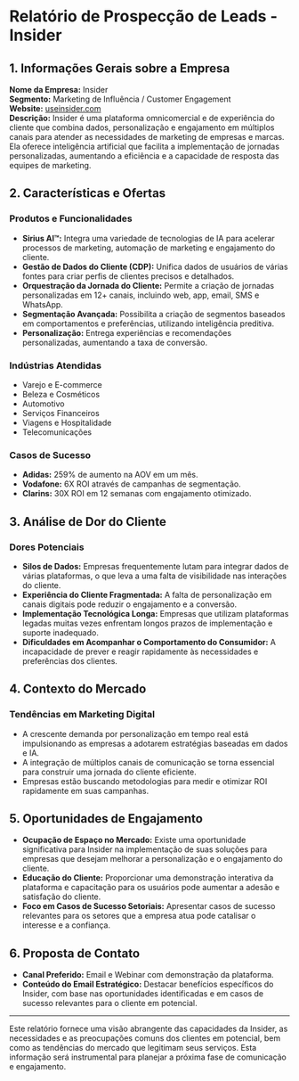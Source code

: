 # Relatório de Prospecção de Leads - Insider 

## 1. Informações Gerais sobre a Empresa
**Nome da Empresa:** Insider  
**Segmento:** Marketing de Influência / Customer Engagement  
**Website:** [useinsider.com](https://useinsider.com)  
**Descrição:** Insider é uma plataforma omnicomercial e de experiência do cliente que combina dados, personalização e engajamento em múltiplos canais para atender as necessidades de marketing de empresas e marcas. Ela oferece inteligência artificial que facilita a implementação de jornadas personalizadas, aumentando a eficiência e a capacidade de resposta das equipes de marketing.

## 2. Características e Ofertas
### Produtos e Funcionalidades
- **Sirius AI™:** Integra uma variedade de tecnologias de IA para acelerar processos de marketing, automação de marketing e engajamento do cliente.
- **Gestão de Dados do Cliente (CDP):** Unifica dados de usuários de várias fontes para criar perfis de clientes precisos e detalhados.
- **Orquestração da Jornada do Cliente:** Permite a criação de jornadas personalizadas em 12+ canais, incluindo web, app, email, SMS e WhatsApp.
- **Segmentação Avançada:** Possibilita a criação de segmentos baseados em comportamentos e preferências, utilizando inteligência preditiva.
- **Personalização:** Entrega experiências e recomendações personalizadas, aumentando a taxa de conversão.
  
### Indústrias Atendidas
- Varejo e E-commerce
- Beleza e Cosméticos
- Automotivo
- Serviços Financeiros
- Viagens e Hospitalidade
- Telecomunicações

### Casos de Sucesso
- **Adidas:** 259% de aumento na AOV em um mês.
- **Vodafone:** 6X ROI através de campanhas de segmentação.
- **Clarins:** 30X ROI em 12 semanas com engajamento otimizado.

## 3. Análise de Dor do Cliente
### Dores Potenciais
- **Silos de Dados:** Empresas frequentemente lutam para integrar dados de várias plataformas, o que leva a uma falta de visibilidade nas interações do cliente.
- **Experiência do Cliente Fragmentada:** A falta de personalização em canais digitais pode reduzir o engajamento e a conversão.
- **Implementação Tecnológica Longa:** Empresas que utilizam plataformas legadas muitas vezes enfrentam longos prazos de implementação e suporte inadequado.
- **Dificuldades em Acompanhar o Comportamento do Consumidor:** A incapacidade de prever e reagir rapidamente às necessidades e preferências dos clientes.

## 4. Contexto do Mercado
### Tendências em Marketing Digital
- A crescente demanda por personalização em tempo real está impulsionando as empresas a adotarem estratégias baseadas em dados e IA.
- A integração de múltiplos canais de comunicação se torna essencial para construir uma jornada do cliente eficiente.
- Empresas estão buscando metodologias para medir e otimizar ROI rapidamente em suas campanhas.

## 5. Oportunidades de Engajamento
- **Ocupação de Espaço no Mercado:** Existe uma oportunidade significativa para Insider na implementação de suas soluções para empresas que desejam melhorar a personalização e o engajamento do cliente.
- **Educação do Cliente:** Proporcionar uma demonstração interativa da plataforma e capacitação para os usuários pode aumentar a adesão e satisfação do cliente.
- **Foco em Casos de Sucesso Setoriais:** Apresentar casos de sucesso relevantes para os setores que a empresa atua pode catalisar o interesse e a confiança.

## 6. Proposta de Contato
- **Canal Preferido:** Email e Webinar com demonstração da plataforma.
- **Conteúdo do Email Estratégico:** Destacar benefícios específicos do Insider, com base nas oportunidades identificadas e em casos de sucesso relevantes para o cliente em potencial.

---

Este relatório fornece uma visão abrangente das capacidades da Insider, as necessidades e as preocupações comuns dos clientes em potencial, bem como as tendências do mercado que legitimam seus serviços. Esta informação será instrumental para planejar a próxima fase de comunicação e engajamento.
